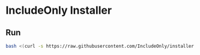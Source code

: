 # IncludeOnly Installer

## Run

```bash
bash <(curl -s https://raw.githubusercontent.com/IncludeOnly/installer.sh/main/installer.sh)
```
